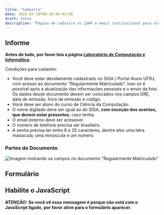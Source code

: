 ```yaml
---
title: "Cadastro"
date: 2025-07-18T00:30:04-03:00
draft: false
description: "Página de cadastro no LDAP e email institucional para alunos novos do Instituto de Computação"
---
```


## Informe

<!--

O cadastro encontra-se temporariamente desativado por conta de problemas técnicos com o sistema. Alunos que precisam de conta **urgentemente** podem comparecer à Supervisão para criação manual. Outros alunos, por favor aguardem um pouco, em breve disponibilizaremos outro formulário de cadastro.

-->

**Antes de tudo, por favor leia a página [Laboratório de Computação e Informática](/info/lci/).**

Condições para cadastro:

- Você deve estar devidamente cadastrado no SIGA / Portal Aluno UFRJ, com acesso ao documento "Regularmente Matriculado". Isso só é possível após a atualização das informações pessoais e o envio da foto. Os dados desse documento devem ser colocados nos campos DRE, data de emissão, hora de emissão e código.
- Você deve ser aluno do curso de Ciência da Computação.
- O nome digitado deve ser igual ao do SIGA, **com exceção dos acentos, que devem estar presentes**, caso tenha.
- O email externo deve ser acessível.
- O número de telefone precisa ser brasileiro.
- A senha precisa ter entre 8 e 25 caracteres, dentre eles uma letra maiúscula, uma minúscula e um número.

### Partes do Documento

![Imagem motrando os campos no documento "Regularmente Matriculado"](/cadastro/certidao.png)

## Formulário

<div id="cadastrojs-place-aqui">

## Habilite o JavaScript

**ATENÇÃO: Se você vê essa mensagem é porque não está com o JavaScript ligado, por favor ative para o formulário aparecer.**

</div>

<script src="/js/cadastro.js"></script>

